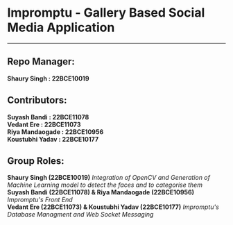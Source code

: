 # Impromptu - Gallery Based Social Media Application
___
## Repo Manager:
**Shaury Singh : 22BCE10019**
## Contributors: 
**Suyash Bandi : 22BCE11078** <br>
**Vedant Ere : 22BCE11073** <br>
**Riya Mandaogade : 22BCE10956** <br>
**Koustubhi Yadav : 22BCE10177** <br>
## Group Roles:
**Shaury Singh (22BCE10019)** *Integration of OpenCV and Generation of Machine Learning model to detect the faces and to categorise them* <br>
**Suyash Bandi (22BCE11078) & Riya Mandaogade (22BCE10956)** *Impromptu's Front End* <br>
**Vedant Ere (22BCE11073) & Koustubhi Yadav (22BCE10177)** *Impromptu's Database Managment and Web Socket Messaging* <br>
